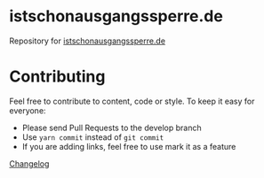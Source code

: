 # istschonausgangssperre.de
Repository for [istschonausgangssperre.de](https://istschonausgangssperre.de)

# Contributing
Feel free to contribute to content, code or style. To keep it easy for everyone:

- Please send Pull Requests to the develop branch
- Use `yarn commit` instead of `git commit`
- If you are adding links, feel free to use mark it as a feature

[Changelog](CHANGELOG.md)